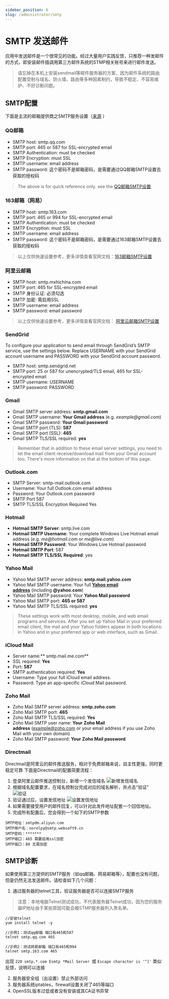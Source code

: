 ```yaml
---
sidebar_position: 6
slug: /administrator/smtp
---
```


# SMTP 发送邮件

应用中发送邮件是一个很常见的功能。经过大量用户实践反馈，只推荐一种发邮件的方式，即安装邮件插调用第三方邮件系统的STMP相关账号来进行邮件发送。

> 请忘掉在本机上安装sendmail等邮件服务器的方案，因为邮件系统的路由配置受制与域名、防火墙、路由等多种因素制约，导致不稳定、不容易维护、不好诊断问题。

## SMTP配置

下面是主流的邮箱提供商之SMTP服务设置（[来源](https://www.lifewire.com/search?q=smtp) ）

### QQ邮箱

- SMTP host: smtp.qq.com
- SMTP port: 465 or 587 for SSL-encrypted email
- SMTP Authentication: must be checked
- SMTP Encryption: must SSL
- SMTP username: email address
- SMTP password: 这个密码不是邮箱密码，是需要通过QQ邮箱SMTP设置去获取的授权码

> The above is for quick reference only. see the [QQ邮箱SMTP设置](https://service.mail.qq.com/cgi-bin/help?subtype=1&&id=28&&no=166)


### 163邮箱（网易）

- SMTP host: smtp.163.com
- SMTP port: 465 or 994 for SSL-encrypted email
- SMTP Authentication: must be checked
- SMTP Encryption: must SSL
- SMTP username: email address
- SMTP password: 这个密码不是邮箱密码，是需要通过163邮箱SMTP设置去获取的授权码

> 以上仅供快速设置参考，更多详情查看官网文档：[163邮箱SMTP设置](https://help.163.com/09/1223/14/5R7P6CJ600753VB8.html?servCode=6010376)


### 阿里云邮箱

- SMTP host: smtp.mxhichina.com
- SMTP port: 465  for SSL-encrypted email
- SMTP 身份认证: 必须勾选
- SMTP 加密: 需启用SSL
- SMTP username: email address
- SMTP password: email password

>以上仅供快速设置参考，更多详情查看官网文档： [阿里云邮箱SMTP设置](https://help.aliyun.com/knowledge_detail/36576.html)

### SendGrid


To configure your application to send email through SendGrid’s SMTP service, use the settings below. Replace USERNAME with your SendGrid account username and PASSWORD with your SendGrid account password.<br />

- SMTP host: smtp.sendgrid.net
- SMTP port: 25 or 587 for unencrypted/TLS email, 465 for SSL-encrypted email
- SMTP username: USERNAME
- SMTP password: PASSWORD

### Gmail

- Gmail SMTP server address: **smtp.gmail.com**
- Gmail SMTP username: **Your Gmail address** (e.g. _example@gmail.com_)
- Gmail SMTP password: **Your Gmail password**
- Gmail SMTP port (TLS): **587**
- Gmail SMTP port (SSL): **465**
- Gmail SMTP TLS/SSL required: **yes**

> Remember that in addition to these email server settings, you need to let the email client receive/download mail from your Gmail account too. There's more information on that at the bottom of this page.


### Outlook.com

- SMTP Server: smtp-mail.outlook.com
- Username: Your full Outlook.com email address
- Password: Your Outlook.com password
- SMTP Port	587
- SMTP TLS/SSL Encryption Required	Yes

### Hotmail

- **Hotmail SMTP Server**: smtp.live.com
- **Hotmail SMTP Username**: Your complete Windows Live Hotmail email address (e.g. _me@hotmail.com_ or _me@live.com_)
- **Hotmail SMTP Password**: Your Windows Live Hotmail password
- **Hotmail SMTP Port**: 587
- **Hotmail SMTP TLS/SSL Required**: yes

### Yahoo Mail

- Yahoo Mail SMTP server address: **smtp.mail.yahoo.com**
- Yahoo Mail SMTP username: Your full [**Yahoo email address**](https://www.lifewire.com/forward-yahoo-mail-to-another-address-1174481) (including **@yahoo.com**)
- Yahoo Mail SMTP password: Your **Yahoo Mail password**
- Yahoo Mail SMTP port: **465 **or** 587**
- Yahoo Mail SMTP TLS/SSL required: **yes**

> These settings work with most desktop, mobile, and web email programs and services. After you set up Yahoo Mail in your preferred email client, the mail and your Yahoo folders appear in both locations: in Yahoo and in your preferred app or web interface, such as Gmail.


### iCloud Mail

- Server name:** smtp.mail.me.com**
- SSL required: **Yes**
- Port: **587**
- SMTP authentication required: **Yes**
- Username: Type your full iCloud email address.
- Password: Type an app-specific iCloud Mail password.

### Zoho Mail

- Zoho Mail SMTP server address: **smtp.zoho.com**
- Zoho Mail SMTP port: **465**
- Zoho Mail SMTP TLS/SSL required: **Yes**
- Zoho Mail SMTP user name: **Your** **Zoho Mail address** (example@zoho.com or your email address if you use Zoho Mail with your own domain)
- Zoho Mail SMTP password: **Your** **Zoho Mail password**

### Directmail

Directmail是阿里云的邮件推送服务，相对于免费邮箱来说，自主性更强，同时更稳定可靠 
下面是Directmail的配置简要流程：
1. 登录阿里云邮件推送控制台，新增一个发信域名
   ![新增发信域名](https://libs.websoft9.com/Websoft9/DocsPicture/zh/aliyun/aliyun-dmailadd-websoft9.png)
2. 根据域名配置要求，在域名控制台完成对应的域名解析，并点击“验证”
   ![验证](https://libs.websoft9.com/Websoft9/DocsPicture/zh/aliyun/aliyun-dmailverify-websoft9.png)
3. 验证通过后，设置发信地址
   ![设置发信地址](https://libs.websoft9.com/Websoft9/DocsPicture/zh/aliyun/aliyun-dmailsetsendm-websoft9.png)
4. 如果需要接受用户的邮件回复，可以针对此发件地址配套一个回信地址。
5. 完成所有配置后，您会得到一个如下的SMTP参数

```
SMTP地址：smtpdm.aliyun.com 
SMTP用户名：norelpy@smtp.websoft9.cn
SMTP密码：*******
SMTP端口：465 需要启用ssl加密
SMTP端口：80 无需加密 
```

## SMTP诊断

如果使用第三方提供的SMTP服务（如qq邮箱、网易邮箱等），配置也没有问题，但是仍然无法发送邮件。请检查如下几个问题：

1. 通过服务器的telnet工具，验证服务器是否可以连接SMTP服务

> 注意：本地电脑Telnet测试成功，不代表服务器Telnet成功，因为您的服务器IP地址由于某些原因可能会被STMP服务器列入黑名单。

~~~
//安装telnet
yum install telnet -y

//示例1：测试qq邮箱 端口有465和587
telnet smtp.qq.com 465

//示例2：测试网易邮箱 端口有465和994
telnet smtp.163.com 465

~~~

出现 `220 smtp.*.com Esmtp *Mail Server `或 `Escape character is '^]'` 类似反馈，说明可以连接

2.  服务器安全组（出设置）禁止外部访问
3.  服务器系统iptables，firewall设置关闭了465等端口
4.  OpenSSL版本过低或者没有安装或其CA证书异常
